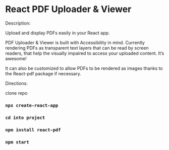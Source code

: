 # React PDF Uploader & Viewer 

Description:

Upload and display PDFs easily in your React app. 

PDF Uploader & Viewer is built with Accessibility in mind. Currently rendering PDFs as transparent text layers that can be read by screen readers, that help the visually impaired to access your uploaded content. It’s awesome!

It can also be customized to allow PDFs to be rendered as images thanks to the React-pdf package if necessary.



Directions:

clone repo
### `npx create-react-app`
### `cd into project`
### `npm install react-pdf`
### `npm start`
